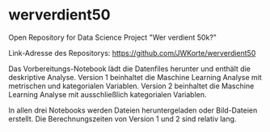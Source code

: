 # werverdient50
Open Repository for Data Science Project "Wer verdient 50k?"

Link-Adresse des Repositorys: https://github.com/JWKorte/werverdient50

Das Vorbereitungs-Notebook lädt die Datenfiles herunter und enthält die deskriptive Analyse.
Version 1 beinhaltet die Maschine Learning Analyse mit metrischen und kategorialen Variablen.
Version 2 beinhaltet die Maschine Learning Analyse mit ausschließlich kategorialen Variablen.

In allen drei Notebooks werden Dateien heruntergeladen oder Bild-Dateien erstellt.
Die Berechnungszeiten von Version 1 und 2 sind relativ lang.